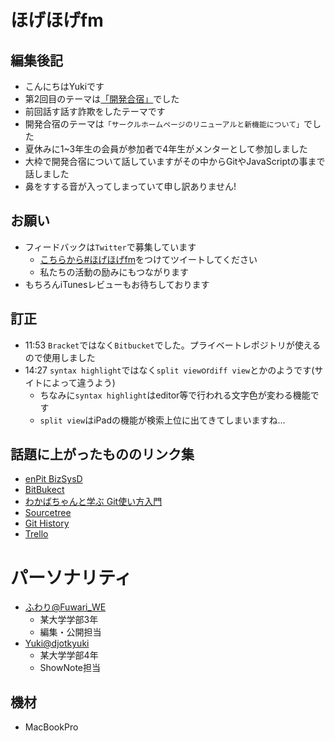 # ほげほげfm
## 編集後記
- こんにちはYukiです
- 第2回目のテーマは[「開発合宿」]()でした
- 前回話す話す詐欺をしたテーマです
- 開発合宿のテーマは`「サークルホームページのリニューアルと新機能について」`でした
- 夏休みに1~3年生の会員が参加者で4年生がメンターとして参加しました
- 大枠で開発合宿について話していますがその中からGitやJavaScriptの事まで話しました
- 鼻をすする音が入ってしまっていて申し訳ありません!

## お願い
- フィードバックは`Twitter`で募集しています
    - [こちらから#ほげほげfm](https://twitter.com/search?f=tweets&q=%23%E3%81%BB%E3%81%92%E3%81%BB%E3%81%92fm&src=typd)をつけてツイートしてください
    - 私たちの活動の励みにもつながります
- もちろんiTunesレビューもお待ちしております

## 訂正
- 11:53 `Bracket`ではなく`Bitbucket`でした。プライベートレポジトリが使えるので使用しました
- 14:27 `syntax highlight`ではなく`split view`or`diff view`とかのようです(サイトによって違うよう)
    - ちなみに`syntax highlight`はeditor等で行われる文字色が変わる機能です
    - `split view`はiPadの機能が検索上位に出てきてしまいますね…

## 話題に上がったもののリンク集
- [enPit BizSysD](http://bizsysd.enpit.jp/)
- [BitBukect](https://bitbucket.org/product)
- [わかばちゃんと学ぶ Git使い方入門](https://amzn.to/2zG8CEP)
- [Sourcetree](https://ja.atlassian.com/software/sourcetree)
- [Git History](https://marketplace.visualstudio.com/items?itemName=donjayamanne.githistory)
- [Trello](https://trello.com/)

# パーソナリティ
- [ふわり@Fuwari_WE](https://twitter.com/Fuwari_WE)
    - 某大学学部3年
    - 編集・公開担当
- [Yuki@djotkyuki](https://twitter.com/djotkyuki)
    - 某大学学部4年
    - ShowNote担当

## 機材  
- MacBookPro